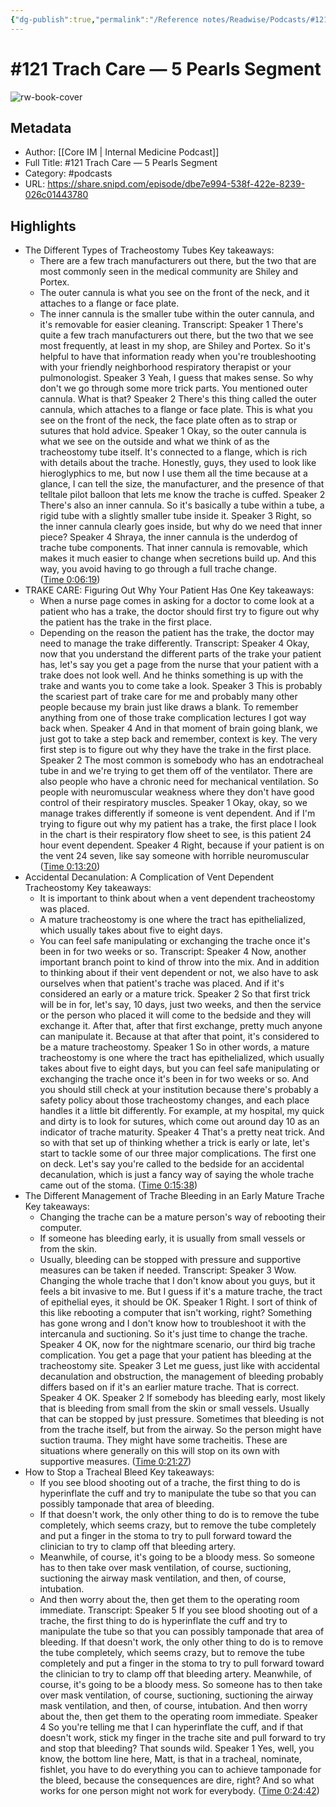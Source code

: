 ```yaml
---
{"dg-publish":true,"permalink":"/Reference notes/Readwise/Podcasts/#121 Trach Care —  5 Pearls Segment/"}
---
```


# #121 Trach Care —  5 Pearls Segment

![rw-book-cover](https://wsrv.nl/?url=https%3A%2F%2Fmedia.redcircle.com%2Fimages%2F2023%2F2%2F16%2F0%2F7ee6fcdc-ce25-48d2-986c-b209f60d7ebb_496745-915727.jpg&w=100&h=100)

## Metadata
- Author: [[Core IM \| Internal Medicine Podcast]]
- Full Title: #121 Trach Care —  5 Pearls Segment
- Category: #podcasts
- URL: https://share.snipd.com/episode/dbe7e994-538f-422e-8239-026c01443780

## Highlights
- The Different Types of Tracheostomy Tubes
  Key takeaways:
  - There are a few trach manufacturers out there, but the two that are most commonly seen in the medical community are Shiley and Portex.
  - The outer cannula is what you see on the front of the neck, and it attaches to a flange or face plate.
  - The inner cannula is the smaller tube within the outer cannula, and it's removable for easier cleaning.
  Transcript:
  Speaker 1
  There's quite a few trach manufacturers out there, but the two that we see most frequently, at least in my shop, are Shiley and Portex. So it's helpful to have that information ready when you're troubleshooting with your friendly neighborhood respiratory therapist or your pulmonologist.
  Speaker 3
  Yeah, I guess that makes sense. So why don't we go through some more trick parts. You mentioned outer cannula. What is that?
  Speaker 2
  There's this thing called the outer cannula, which attaches to a flange or face plate. This is what you see on the front of the neck, the face plate often as to strap or sutures that hold advice.
  Speaker 1
  Okay, so the outer cannula is what we see on the outside and what we think of as the tracheostomy tube itself. It's connected to a flange, which is rich with details about the trache. Honestly, guys, they used to look like hieroglyphics to me, but now I use them all the time because at a glance, I can tell the size, the manufacturer, and the presence of that telltale pilot balloon that lets me know the trache is cuffed.
  Speaker 2
  There's also an inner cannula. So it's basically a tube within a tube, a rigid tube with a slightly smaller tube inside it.
  Speaker 3
  Right, so the inner cannula clearly goes inside, but why do we need that inner piece?
  Speaker 4
  Shraya, the inner cannula is the underdog of trache tube components. That inner cannula is removable, which makes it much easier to change when secretions build up. And this way, you avoid having to go through a full trache change. ([Time 0:06:19](https://share.snipd.com/snip/21730ae0-0b09-4138-87a7-65e69d55c986))
- TRAKE CARE: Figuring Out Why Your Patient Has One
  Key takeaways:
  - When a nurse page comes in asking for a doctor to come look at a patient who has a trake, the doctor should first try to figure out why the patient has the trake in the first place.
  - Depending on the reason the patient has the trake, the doctor may need to manage the trake differently.
  Transcript:
  Speaker 4
  Okay, now that you understand the different parts of the trake your patient has, let's say you get a page from the nurse that your patient with a trake does not look well. And he thinks something is up with the trake and wants you to come take a look.
  Speaker 3
  This is probably the scariest part of trake care for me and probably many other people because my brain just like draws a blank. To remember anything from one of those trake complication lectures I got way back when.
  Speaker 4
  And in that moment of brain going blank, we just got to take a step back and remember, context is key. The very first step is to figure out why they have the trake in the first place.
  Speaker 2
  The most common is somebody who has an endotracheal tube in and we're trying to get them off of the ventilator. There are also people who have a chronic need for mechanical ventilation. So people with neuromuscular weakness where they don't have good control of their respiratory muscles.
  Speaker 1
  Okay, okay, so we manage trakes differently if someone is vent dependent. And if I'm trying to figure out why my patient has a trake, the first place I look in the chart is their respiratory flow sheet to see, is this patient 24 hour event dependent.
  Speaker 4
  Right, because if your patient is on the vent 24 seven, like say someone with horrible neuromuscular ([Time 0:13:20](https://share.snipd.com/snip/fa898558-9862-46c1-8867-16c823ac7ca3))
- Accidental Decanulation: A Complication of Vent Dependent Tracheostomy
  Key takeaways:
  - It is important to think about when a vent dependent tracheostomy was placed.
  - A mature tracheostomy is one where the tract has epithelialized, which usually takes about five to eight days.
  - You can feel safe manipulating or exchanging the trache once it's been in for two weeks or so.
  Transcript:
  Speaker 4
  Now, another important branch point to kind of throw into the mix. And in addition to thinking about if their vent dependent or not, we also have to ask ourselves when that patient's trache was placed. And if it's considered an early or a mature trick.
  Speaker 2
  So that first trick will be in for, let's say, 10 days, just two weeks, and then the service or the person who placed it will come to the bedside and they will exchange it. After that, after that first exchange, pretty much anyone can manipulate it. Because at that after that point, it's considered to be a mature tracheostomy.
  Speaker 1
  So in other words, a mature tracheostomy is one where the tract has epithelialized, which usually takes about five to eight days, but you can feel safe manipulating or exchanging the trache once it's been in for two weeks or so. And you should still check at your institution because there's probably a safety policy about those tracheostomy changes, and each place handles it a little bit differently. For example, at my hospital, my quick and dirty is to look for sutures, which come out around day 10 as an indicator of trache maturity.
  Speaker 4
  That's a pretty neat trick. And so with that set up of thinking whether a trick is early or late, let's start to tackle some of our three major complications. The first one on deck. Let's say you're called to the bedside for an accidental decanulation, which is just a fancy way of saying the whole trache came out of the stoma. ([Time 0:15:38](https://share.snipd.com/snip/3852ddaf-6e0e-42e3-940c-83291cdb7107))
- The Different Management of Trache Bleeding in an Early Mature Trache
  Key takeaways:
  - Changing the trache can be a mature person's way of rebooting their computer.
  - If someone has bleeding early, it is usually from small vessels or from the skin.
  - Usually, bleeding can be stopped with pressure and supportive measures can be taken if needed.
  Transcript:
  Speaker 3
  Wow. Changing the whole trache that I don't know about you guys, but it feels a bit invasive to me. But I guess if it's a mature trache, the tract of epithelial eyes, it should be OK.
  Speaker 1
  Right. I sort of think of this like rebooting a computer that isn't working, right? Something has gone wrong and I don't know how to troubleshoot it with the intercanula and suctioning. So it's just time to change the trache.
  Speaker 4
  OK, now for the nightmare scenario, our third big trache complication. You get a page that your patient has bleeding at the tracheostomy site.
  Speaker 3
  Let me guess, just like with accidental decanulation and obstruction, the management of bleeding probably differs based on if it's an earlier mature trache. That is correct.
  Speaker 4
  OK.
  Speaker 2
  If somebody has bleeding early, most likely that is bleeding from small from the skin or small vessels. Usually that can be stopped by just pressure. Sometimes that bleeding is not from the trache itself, but from the airway. So the person might have suction trauma. They might have some tracheitis. These are situations where generally on this will stop on its own with supportive measures. ([Time 0:21:27](https://share.snipd.com/snip/2c4ceda6-4e3e-463a-bbb6-0c292090aa9f))
- How to Stop a Tracheal Bleed
  Key takeaways:
  - If you see blood shooting out of a trache, the first thing to do is hyperinflate the cuff and try to manipulate the tube so that you can possibly tamponade that area of bleeding.
  - If that doesn't work, the only other thing to do is to remove the tube completely, which seems crazy, but to remove the tube completely and put a finger in the stoma to try to pull forward toward the clinician to try to clamp off that bleeding artery.
  - Meanwhile, of course, it's going to be a bloody mess. So someone has to then take over mask ventilation, of course, suctioning, suctioning the airway mask ventilation, and then, of course, intubation.
  - And then worry about the, then get them to the operating room immediate.
  Transcript:
  Speaker 5
  If you see blood shooting out of a trache, the first thing to do is hyperinflate the cuff and try to manipulate the tube so that you can possibly tamponade that area of bleeding. If that doesn't work, the only other thing to do is to remove the tube completely, which seems crazy, but to remove the tube completely and put a finger in the stoma to try to pull forward toward the clinician to try to clamp off that bleeding artery. Meanwhile, of course, it's going to be a bloody mess. So someone has to then take over mask ventilation, of course, suctioning, suctioning the airway mask ventilation, and then, of course, intubation. And then worry about the, then get them to the operating room immediate.
  Speaker 4
  So you're telling me that I can hyperinflate the cuff, and if that doesn't work, stick my finger in the trache site and pull forward to try and stop that bleeding? That sounds wild.
  Speaker 1
  Yes, well, you know, the bottom line here, Matt, is that in a tracheal, nominate, fishlet, you have to do everything you can to achieve tamponade for the bleed, because the consequences are dire, right? And so what works for one person might not work for everybody. ([Time 0:24:42](https://share.snipd.com/snip/7f39c9f7-c319-4a94-8529-d8c530b10969))

